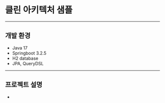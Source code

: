 # 클린 아키텍처 샘플

---

## 개발 환경
- Java 17
- Springboot 3.2.5
- H2 database
- JPA, QueryDSL

---

## 프로젝트 설명
- 